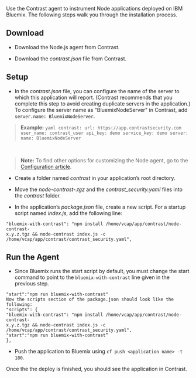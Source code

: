 <!--
title: "Installation on Bluemix"
description: "Installing Bluemix for Node.js"
tags: "Bluemix NodeJS agent installation"
-->

Use the Contrast agent to instrument Node applications deployed on IBM Bluemix. The following steps walk you through the installation process.

## Download

* Download the Node.js agent from Contrast. 

* Download the *contrast.json* file from Contrast.

## Setup

* In the *contrast.json* file, you can configure the name of the server to which this application will report. (Contrast recommends that you complete this step to avoid creating duplicate servers in the application.) To configure the server name as "BluemixNodeServer" in Contrast, add `server.name: BluemixNodeServer`. 

> **Example:**
    ```yaml
     contrast:
       url: https://app.contrastsecurity.com
       user_name: contrast_user
       api_key: demo
       service_key: demo
     server:
       name: BluemixNodeServer
    ```

<br> 

> **Note:** To find other options for customizing the Node agent, go to the [Configuration article](installation-node.html#node-config). 

* Create a folder named *contrast* in your application’s root directory.

* Move the *node-contrast-<version>.tgz* and the *contrast_security.yaml* files into the *contrast* folder.

* In the application’s *package.json* file, create a new script. For a startup script named *index.js*, add the following line:

```
"bluemix-with-contrast": "npm install /home/vcap/app/contrast/node-contrast-
x.y.z.tgz && node-contrast index.js -c /home/vcap/app/contrast/contrast_security.yaml",
```

## Run the Agent

* Since Bluemix runs the start script by default, you must change the start command to point to the `bluemix-with-contrast` line given in the previous step.

```
"start":"npm run bluemix-with-contrast"
Now the scripts section of the package.json should look like the following:
"scripts": {
"bluemix-with-contrast": "npm install /home/vcap/app/contrast/node-contrast-
x.y.z.tgz && node-contrast index.js -c /home/vcap/app/contrast/contrast_security.yaml",
"start":"npm run bluemix-with-contrast”
},
```

* Push the application to Bluemix using `cf push <application name> -t 180`.

Once the the deploy is finished, you should see the application in Contrast.

